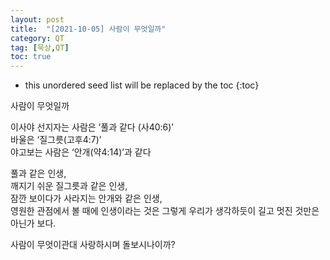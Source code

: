 ```yaml
---
layout: post
title:  "[2021-10-05] 사람이 무엇일까"
category: QT
tag: [묵상,QT]
toc: true
---
```

* this unordered seed list will be replaced by the toc
{:toc}


사람이 무엇일까

이사야 선지자는 사람은 ‘풀과 같다 (사40:6)’<br/>
바울은 ‘질그릇(고후4:7)’<br/>
야고보는 사람은 ‘안개(약4:14)’과 같다

풀과 같은 인생, <br/>깨지기 쉬운 질그릇과 같은 인생, <br/>잠깐 보이다가 사라지는 안개와 같은 인생, <br/>영원한 관점에서 볼 때에 인생이라는 것은 그렇게 우리가 생각하듯이 길고 멋진 것만은 아닌가 보다.

사람이 무엇이관대 사랑하시며 돌보시나이까?